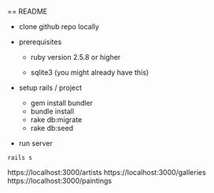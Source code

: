 == README

* clone github repo locally

* prerequisites
  * ruby version 2.5.8 or higher

  * sqlite3 (you might already have this)

* setup rails / project
  * gem install bundler
  * bundle install
  * rake db:migrate
  * rake db:seed

* run server

`rails s`

https://localhost:3000/artists
https://localhost:3000/galleries
https://localhost:3000/paintings


